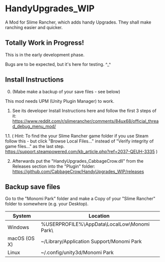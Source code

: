 # HandyUpgrades_WIP
A Mod for Slime Rancher, which adds handy Upgrades. They shall make ranching easier and quicker.

## Totally Work in Progress!
This is in the early development phase.

Bugs are to be expected, but it's here for testing. ^_^

## Install Instructions
0. (Mabe make a backup of your save files - see below)

This mod needs UPM (Unity Plugin Manager) to work.

1. See its developer Install Instructions here and follow the first 3 steps of it:  
   https://www.reddit.com/r/slimerancher/comments/84ux68/official_thread_debug_menu_mod/  

1.1. ( Hint: To find the your Slime Rancher game folder if you use Steam follow this - but click "Browse Local Files..." instead of "Verify integrity of game files..." as the last step.  
   https://support.steampowered.com/kb_article.php?ref=2037-QEUH-3335 )  
   
2. Afterwards put the "HandyUpgrades_CabbageCrow.dll" from the Releases section into the "Plugin" folder:  
   https://github.com/CabbageCrow/HandyUpgrades_WIP/releases

## Backup save files
Go to the "Monomi Park" folder and make a Copy of your "Slime Rancher" folder to somewhere (e.g. your Desktop).

| System       | Location                                     |
|--------------|----------------------------------------------|
| Windows      | %USERPROFILE%\AppData\LocalLow\Monomi Park\  |
| macOS (OS X) | \~/Library/Application Support/Monomi Park   |
| Linux        | \~/.config/unity3d/Monomi Park               |
